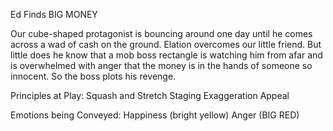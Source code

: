 Ed Finds BIG MONEY
 
Our cube-shaped protagonist is bouncing around one day until he comes across a wad of cash on the ground. Elation
overcomes our little friend. But little does he know that a mob boss rectangle is watching him from afar and is 
overwhelmed with anger that the money is in the hands of someone so innocent. So the boss plots his revenge.

Principles at Play:
	Squash and Stretch
	Staging
	Exaggeration
	Appeal

Emotions being Conveyed:
	Happiness (bright yellow)
	Anger (BIG RED)